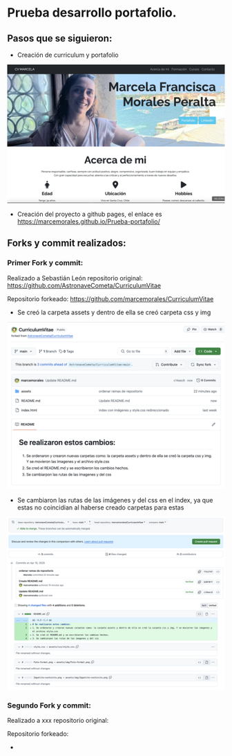 # Prueba desarrollo portafolio.

## Pasos que se siguieron:
- Creación de curriculum y portafolio
<img src="assets/img/print-pagina-Marcela.png">

- Creación del proyecto a github pages, el enlace es https://marcemorales.github.io/Prueba-portafolio/

## Forks y commit realizados:

### Primer Fork y commit:
Realizado a Sebastián León repositorio original: https://github.com/AstronaveCometa/CurriculumVitae

Repositorio forkeado: https://github.com/marcemorales/CurriculumVitae

- Se creó la carpeta assets y dentro de ella se creó carpeta css y img
<img src="assets/img/primer-commit-fork1.png">

- Se cambiaron las rutas de las imágenes y del css en el index, ya que estas no coincidian al haberse creado carpetas para estas
<img src="assets/img/segundo-commit-fork1.png">


### Segundo Fork y commit:
Realizado a xxx repositorio original:

Repositorio forkeado:

- 